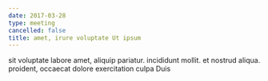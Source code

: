 ```yaml
---
date: 2017-03-28
type: meeting
cancelled: false
title: amet, irure voluptate Ut ipsum
---
```

sit voluptate labore amet, aliquip pariatur. incididunt mollit. et nostrud aliqua. proident, occaecat dolore exercitation culpa Duis